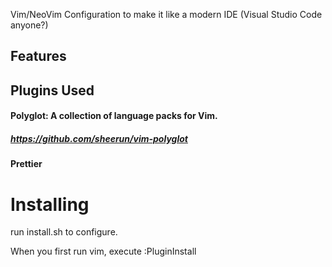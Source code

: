 Vim/NeoVim Configuration to make it like a modern IDE (Visual Studio Code anyone?)

## Features

## Plugins Used
#### Polyglot: A collection of language packs for Vim.
##### https://github.com/sheerun/vim-polyglot

#### Prettier
#####

# Installing
run install.sh to configure.

When you first run vim, execute :PluginInstall
